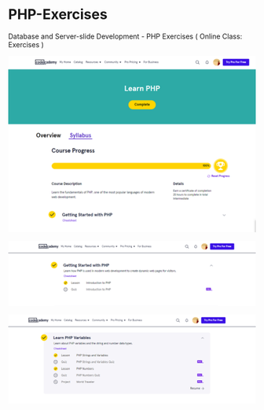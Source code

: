 # PHP-Exercises
Database and Server-slide Development - PHP Exercises ( Online Class: Exercises )

![](PHP-exercise/01_Online-Class-Exercises.png)

![](PHP-exercise/1_Getting-Started-with-PHP.png)

![](PHP-exercise/2_Learn-PHP-Variables.png)
